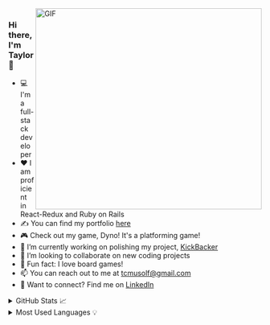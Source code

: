 <img align="right" alt="GIF" src="https://user-images.githubusercontent.com/71670060/116963039-97e0e880-ac5c-11eb-96ee-f314fa4f9d1d.gif" width="450" height="400" />

### Hi there, I'm Taylor 👋

 

- 💻 I'm a full-stack developer
- ❤️ I am proficient in React-Redux and Ruby on Rails
- ✍ You can find my portfolio [here][portfolio]
- 🎮 Check out my game, Dyno! It's a platforming game!
- 🔭 I’m currently working on polishing my project, [KickBacker][kickbacker]
- 👯 I’m looking to collaborate on new coding projects
- 🎲 Fun fact: I love board games!
- 📫 You can reach out to me at tcmusolf@gmail.com
- 🔗 Want to connect? Find me on [LinkedIn][linkedin]

 <details closed>
   <summary>GitHub Stats 📈</summary>

   <img alt="Taylor's GitHub Stats" src="https://github-readme-stats.vercel.app/api?username=taylormusolf&show_icons=true&hide_border=true" />

 </details>

 <details closed>
   <summary>Most Used Languages 💡</summary>

   <img alt="Taylor's GitHub Top Languages" src="https://github-readme-stats.vercel.app/api/top-langs/?username=taylormusolf" />

 </details>

[linkedin]: https://www.linkedin.com/in/taylor-musolf/
[portfolio]: https://taylormusolf.github.io
[angellist]: https://angel.co/u/taylor-musolf
[kickbacker]: https://kickbacker.herokuapp.com/
